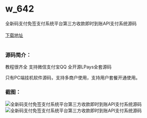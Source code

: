 # w_642
全新码支付免签支付系统平台第三方收款即时到账API支付系统源码
<br/></br>
[下载地址](https://www.uuid2.com/642.html "下载地址")
<br/></br>
<h3>源码简介：</h3>
<p>教程很齐全  支持微信支付宝QQ 全开源LPays全套源码<p>
<p>只有PC端挂机软件源码，支持多商户使用，支持用户套餐开通使用。<p>
<h3>截图：</h3>
<img src="https://www.uuid2.com/wp-content/uploads/img/202105/9c54c8d797.gif" alt="全新码支付免签支付系统平台第三方收款即时到账API支付系统源码"><img src="https://www.uuid2.com/wp-content/uploads/img/202105/93c0fb8822.gif" alt="全新码支付免签支付系统平台第三方收款即时到账API支付系统源码">
